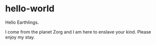 # hello-world


Hello Earthlings.

I come from the planet Zorg and I am here to enslave your kind. Please enjoy my stay.

